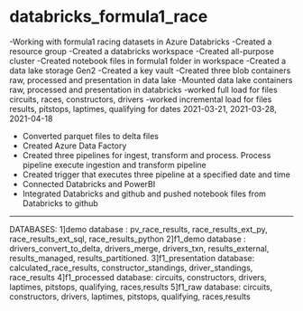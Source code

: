 # databricks_formula1_race
-Working with formula1 racing datasets in Azure Databricks
-Created a resource group
-Created a databricks workspace 
-Created all-purpose cluster 
-Created notebook files in formula1 folder in workspace
-Created a data lake storage Gen2
-Created a key vault
-Created three blob containers raw, processed and presentation in data lake
-Mounted data lake containers raw, processed and presentation in databricks
-worked full load for files circuits, races, constructors, drivers
-worked incremental load for files results, pitstops, laptimes, qualifying for dates 2021-03-21, 2021-03-28, 2021-04-18 
- Converted parquet files to delta files 
- Created Azure Data Factory
- Created three pipelines for ingest, transform and process. Process pipeline execute ingestion and transform pipeline 
- Created trigger that executes three pipeline at a specified date and time 
- Connected Databricks and PowerBI 
- Integrated Databricks and github and pushed notebook files from Databricks to github 
---------------------------------------------------------------------------------------
DATABASES:
1]demo database   : 
pv_race_results, race_results_ext_py, race_results_ext_sql, race_results_python
2]f1_demo database :
drivers_convert_to_delta, drivers_merge, drivers_txn, results_external, results_managed, results_partitioned.
3]f1_presentation database:
calculated_race_results, constructor_standings, driver_standings, race_results
4]f1_processed database:
circuits, constructors, drivers, laptimes, pitstops, qualifying, races,results 
5]f1_raw database:
circuits, constructors, drivers, laptimes, pitstops, qualifying, races,results 

